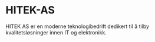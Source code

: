 # HITEK-AS
HITEK AS er en moderne teknologibedrift dedikert til å tilby kvalitetsløsninger innen IT og elektronikk.
